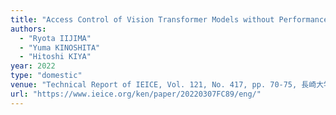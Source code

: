```yaml
---
title: "Access Control of Vision Transformer Models without Performance Degradation"
authors:
  - "Ryota IIJIMA"
  - "Yuma KINOSHITA"
  - "Hitoshi KIYA"
year: 2022
type: "domestic"
venue: "Technical Report of IEICE, Vol. 121, No. 417, pp. 70-75, 長崎大学 文教スカイホール, 2022-03-07."
url: "https://www.ieice.org/ken/paper/20220307FC89/eng/"
---
```

